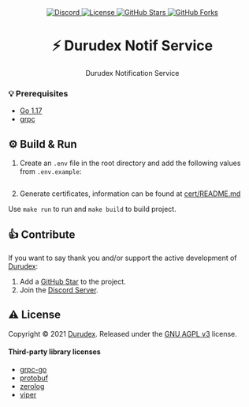 <div align="center">
    <a href="https://discord.gg/4qcXbeVehZ">
        <img alt="Discord" src="https://img.shields.io/discord/882288646517035028?label=%F0%9F%92%AC%20discord">
    </a>
    <a href="https://github.com/Durudex/durudex-notif-service/blob/main/COPYING">
        <img alt="License" src="https://img.shields.io/github/license/Durudex/durudex-notif-service?label=%F0%9F%93%95%20license">
    </a>
    <a href="https://github.com/Durudex/durudex-notif-service/stargazers">
    <img alt="GitHub Stars" src="https://img.shields.io/github/stars/Durudex/durudex-notif-service?label=%E2%AD%90%20stars&logo=sdf">
    </a>
    <a href="https://github.com/Durudex/durudex-notif-service/network">
        <img alt="GitHub Forks" src="https://img.shields.io/github/forks/Durudex/durudex-notif-service?label=%F0%9F%93%81%20forks">
    </a>
</div>

<h1 align="center">⚡️ Durudex Notif Service</h1>

<p align="center">
Durudex Notification Service
</p>

### 💡 Prerequisites
+ [Go 1.17](https://golang.org/)
+ [grpc](https://grpc.io/docs/languages/go/quickstart/)

## ⚙️ Build & Run
1) Create an `.env` file in the root directory and add the following values ​​from `.env.example`:
```sh

```
2) Generate certificates, information can be found at [cert/README.md](cert/README.md)

Use `make run` to run and `make build` to build project.

## 👍 Contribute
If you want to say thank you and/or support the active development of [Durudex](https://github.com/Durudex):
1) Add a [GitHub Star](https://github.com/Durudex/durudex-notif-service/stargazers) to the project.
2) Join the [Discord Server](https://discord.gg/4qcXbeVehZ).

## ⚠️ License
Copyright © 2021 [Durudex](https://github.com/Durudex). Released under the [GNU AGPL v3](https://www.gnu.org/licenses/agpl-3.0.html) license.

#### Third-party library licenses
+ [grpc-go](https://github.com/grpc/grpc-go/blob/master/LICENSE)
+ [protobuf](https://github.com/protocolbuffers/protobuf/blob/master/LICENSE)
+ [zerolog](https://github.com/rs/zerolog/blob/master/LICENSE)
+ [viper](https://github.com/spf13/viper/blob/master/LICENSE)
